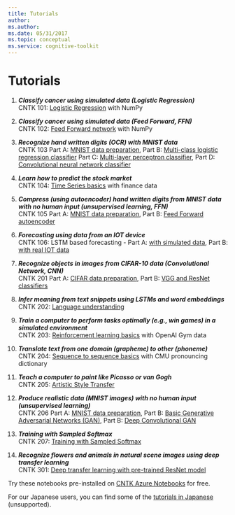 ```yaml
---
title: Tutorials
author: 
ms.author: 
ms.date: 05/31/2017
ms.topic: conceptual
ms.service: cognitive-toolkit
---
```


# Tutorials

1.  **_Classify cancer using simulated data (Logistic Regression)_**<br>
     CNTK 101: [Logistic Regression](https://github.com/Microsoft/CNTK/blob/v2.0.rc2/Tutorials/CNTK_101_LogisticRegression.ipynb) with NumPy

2.  **_Classify cancer using simulated data (Feed Forward, FFN)_**<br>
     CNTK 102: [Feed Forward network](https://github.com/Microsoft/CNTK/blob/v2.0.rc2/Tutorials/CNTK_102_FeedForward.ipynb)  with NumPy

3.  **_Recognize hand written digits (OCR) with MNIST data_**<br>
     CNTK 103 Part A: [MNIST data preparation](https://github.com/Microsoft/CNTK/blob/v2.0.rc2/Tutorials/CNTK_103A_MNIST_DataLoader.ipynb),
     Part B: [Multi-class logistic regression classifier](https://github.com/Microsoft/CNTK/blob/v2.0.rc2/Tutorials/CNTK_103B_MNIST_FeedForwardNetwork.ipynb) 
     Part C: [Multi-layer perceptron classifier](https://github.com/Microsoft/CNTK/blob/v2.0.rc3/Tutorials/CNTK_103C_MNIST_MultiLayerPerceptron.ipynb),
     Part D: [Convolutional neural network classifier](https://github.com/Microsoft/CNTK/blob/v2.0.rc3/Tutorials/CNTK_103D_MNIST_ConvolutionalNeuralNetwork.ipynb)

4.  **_Learn how to predict the stock market_**<br>
     CNTK 104: [Time Series basics](https://github.com/Microsoft/CNTK/blob/v2.0.rc2/Tutorials/CNTK_104_Finance_Timeseries_Basic_with_Pandas_Numpy.ipynb) with finance data

5.  **_Compress (using autoencoder) hand written digits from MNIST data with no human input (unsupervised learning, FFN)_**<br>
     CNTK 105 Part A: [MNIST data preparation](https://github.com/Microsoft/CNTK/blob/v2.0.rc2/Tutorials/CNTK_103A_MNIST_DataLoader.ipynb),
     Part B: [Feed Forward autoencoder](https://github.com/Microsoft/CNTK/blob/v2.0.rc2/Tutorials/CNTK_106B_LSTM_Timeseries_with_IOT_Data.ipynb)

6.  **_Forecasting using data from an IOT device_**<br>
     CNTK 106: LSTM based forecasting - Part A: [with simulated data](https://github.com/Microsoft/CNTK/blob/v2.0.rc2/Tutorials/CNTK_106A_LSTM_Timeseries_with_Simulated_Data.ipynb),
     Part B: [with real IOT data](https://github.com/Microsoft/CNTK/blob/v2.0.rc2/Tutorials/CNTK_106B_LSTM_Timeseries_with_IOT_Data.ipynb)

7.  **_Recognize objects in images from CIFAR-10 data (Convolutional Network, CNN)_**<br>
     CNTK 201 Part A: [CIFAR data preparation](https://github.com/Microsoft/CNTK/blob/v2.0.rc2/Tutorials/CNTK_201A_CIFAR-10_DataLoader.ipynb),
     Part B: [VGG and ResNet classifiers](https://github.com/Microsoft/CNTK/blob/v2.0.rc2/Tutorials/CNTK_201B_CIFAR-10_ImageHandsOn.ipynb)

8.  **_Infer meaning from text snippets using LSTMs and word embeddings_**<br>
     CNTK 202: [Language understanding](https://github.com/Microsoft/CNTK/blob/v2.0.rc2/Tutorials/CNTK_202_Language_Understanding.ipynb)

9.  **_Train a computer to perform tasks optimally (e.g., win games) in a simulated environment_**<br>
     CNTK 203: [Reinforcement learning basics](https://github.com/Microsoft/CNTK/blob/v2.0.rc2/Tutorials/CNTK_203_Reinforcement_Learning_Basics.ipynb) with OpenAI Gym data

10.  **_Translate text from one domain (grapheme) to other (phoneme)_**<br>
     CNTK 204: [Sequence to sequence basics](https://github.com/Microsoft/CNTK/blob/v2.0.rc2/Tutorials/CNTK_204_Sequence_To_Sequence.ipynb) with CMU pronouncing dictionary

11.  **_Teach a computer to paint like Picasso or van Gogh_**<br>
     CNTK 205: [Artistic Style Transfer](https://github.com/Microsoft/CNTK/blob/v2.0.rc2/Tutorials/CNTK_205_Artistic_Style_Transfer.ipynb)

12.  **_Produce realistic data (MNIST images) with no human input (unsupervised learning)_**<br>
     CNTK 206 Part A: [MNIST data preparation](https://github.com/Microsoft/CNTK/blob/v2.0.rc2/Tutorials/CNTK_103A_MNIST_DataLoader.ipynb),
     Part B: [Basic Generative Adversarial Networks (GAN)](https://github.com/Microsoft/CNTK/blob/v2.0.rc2/Tutorials/CNTK_206A_Basic_GAN.ipynb),
     Part B: [Deep Convolutional GAN](https://github.com/Microsoft/CNTK/blob/v2.0.rc2/Tutorials/CNTK_206B_DCGAN.ipynb)

13.  **_Training with Sampled Softmax_**<br>
     CNTK 207: [Training with Sampled Softmax](https://github.com/Microsoft/CNTK/blob/v2.0.rc2/Tutorials/CNTK_207_Training_with_Sampled_Softmax.ipynb)

14.  **_Recognize flowers and animals in natural scene images using deep transfer learning_**<br>
     CNTK 301: [Deep transfer learning with pre-trained ResNet model](https://github.com/Microsoft/CNTK/blob/v2.0.rc2/Tutorials/CNTK_301_Image_Recognition_with_Deep_Transfer_Learning.ipynb)

Try these notebooks pre-installed on [CNTK Azure Notebooks](https://notebooks.azure.com/cntk/libraries/tutorials) for free.

For our Japanese users, you can find some of the [tutorials in Japanese](https://notebooks.azure.com/library/cntkbeta2_ja) (unsupported).
